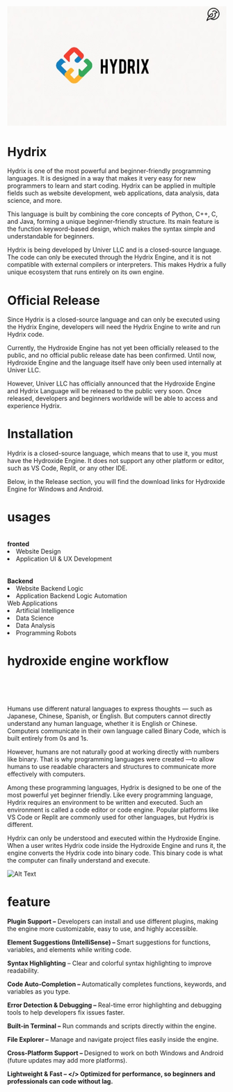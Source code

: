 ![Alt Text](Hydrix-logo.jpg)
# Hydrix
Hydrix is one of the most powerful and beginner-friendly programming languages. It is designed in a way that makes it very easy for new programmers to learn and start coding. Hydrix can be applied in multiple fields such as website development, web applications, data analysis, data science, and more.

This language is built by combining the core concepts of Python, C++, C, and Java, forming a unique beginner-friendly structure. Its main feature is the function keyword-based design, which makes the syntax simple and understandable for beginners.

Hydrix is being developed by Univer LLC and is a closed-source language. The code can only be executed through the Hydrix Engine, and it is not compatible with external compilers or interpreters. This makes Hydrix a fully unique ecosystem that runs entirely on its own engine.

# Official Release

Since Hydrix is a closed-source language and can only be executed using the Hydrix Engine, developers will need the Hydrix Engine to write and run Hydrix code.

Currently, the Hydroxide Engine has not yet been officially released to the public, and no official public release date has been confirmed. Until now, Hydroxide Engine and the language itself have only been used internally at Univer LLC.

However, Univer LLC has officially announced that the Hydroxide Engine and Hydrix Language will be released to the public very soon. Once released, developers and beginners worldwide will be able to access and experience Hydrix.

# Installation

Hydrix is a closed-source language, which means that to use it, you must have the Hydroxide Engine. It does not support any other platform or editor, such as VS Code, Replit, or any other IDE.

Below, in the Release section, you will find the download links for Hydroxide Engine for Windows and Android.

# usages
<br>
<b>fronted</b>
<li>Website Design</li>
<li>Application UI & UX Development </li>
<br><br>
<b>Backend</b>
<br>
<li>Website Backend Logic</li>
<li>Application Backend Logic
Automation</li>
Web Applications
<li>Artificial Intelligence</li>
<li>Data Science</li>
<li>Data Analysis</li>
<li>Programming Robots</li>

# hydroxide engine workflow
<br>

<br><br>
Humans use different natural languages to express thoughts — such as Japanese, Chinese, Spanish, or English. But computers cannot directly understand any human language, whether it is English or Chinese. Computers communicate in their own language called Binary Code, which is built entirely from 0s and 1s.

However, humans are not naturally good at working directly with numbers like binary. That is why programming languages were created —to allow humans to use readable characters and structures to communicate more effectively with computers.

Among these programming languages, Hydrix is designed to be one of the most powerful yet beginner friendly. Like every programming language, Hydrix requires an environment to be written and executed. Such an environment is called a code editor or code engine. Popular platforms like VS Code or Replit are commonly used for other languages, but Hydrix is different.

Hydrix can only be understood and executed within the Hydroxide Engine. When a user writes Hydrix code inside the Hydroxide Engine and runs it, the engine converts the Hydrix code into binary code. This binary code is what the computer can finally understand and execute.

![Alt Text](https://raw.githubusercontent.com/yourranjiroo/Hydrix/refs/heads/main/Hydrix%20engine%20workflow.jpg)

# feature 
<b>Plugin Support –</b> Developers can install and use different plugins, making the engine more customizable, easy to use, and highly accessible.

<b>Element Suggestions (IntelliSense) – </b> Smart suggestions for functions, variables, and elements while writing code.

<b> Syntax Highlighting</b> – Clear and colorful syntax highlighting to improve readability.

<b>Code Auto-Completion – </b>Automatically completes functions, keywords, and variables as you type.

<b>Error Detection & Debugging –</b> Real-time error highlighting and debugging tools to help developers fix issues faster.

<b>Built-in Terminal –</b> Run commands and scripts directly within the engine.

<b>File Explorer –</b> Manage and navigate project files easily inside the engine.

<b> Cross-Platform Support – </b> Designed to work on both Windows and Android (future updates may add more platforms).

<b> Lightweight & Fast – </> Optimized for performance, so beginners and professionals can code without lag.

